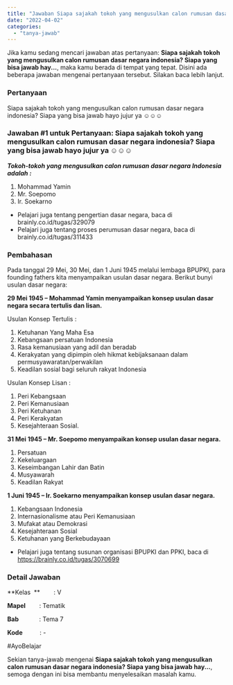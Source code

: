 ```yaml
---
title: "Jawaban Siapa sajakah tokoh yang mengusulkan calon rumusan dasar negara indonesia? Siapa yang bisa jawab hay..."
date: "2022-04-02"
categories: 
  - "tanya-jawab"
---
```


Jika kamu sedang mencari jawaban atas pertanyaan: **Siapa sajakah tokoh yang mengusulkan calon rumusan dasar negara indonesia? Siapa yang bisa jawab hay...**, maka kamu berada di tempat yang tepat. Disini ada beberapa jawaban mengenai pertanyaan tersebut. Silakan baca lebih lanjut.

### Pertanyaan

Siapa sajakah tokoh yang mengusulkan calon rumusan dasar negara indonesia? Siapa yang bisa jawab hayo jujur ya ☺️☺️☺️

### Jawaban #1 untuk Pertanyaan: Siapa sajakah tokoh yang mengusulkan calon rumusan dasar negara indonesia? Siapa yang bisa jawab hayo jujur ya ☺️☺️☺️

_**Tokoh-tokoh yang mengusulkan calon rumusan dasar negara Indonesia adalah :**_ 

1. Mohammad Yamin
2. Mr. Soepomo
3. Ir. Soekarno

- Pelajari juga tentang pengertian dasar negara, baca di brainly.co.id/tugas/329079
- Pelajari juga tentang proses perumusan dasar negara, baca di brainly.co.id/tugas/311433

### Pembahasan

Pada tanggal 29 Mei, 30 Mei, dan 1 Juni 1945 melalui lembaga BPUPKI, para founding fathers kita menyampaikan usulan dasar negara. Berikut bunyi usulan dasar negara:  

**29 Mei 1945 – Mohammad Yamin menyampaikan konsep usulan dasar negara secara tertulis dan lisan.**

Usulan Konsep Tertulis :  

1. Ketuhanan Yang Maha Esa
2. Kebangsaan persatuan Indonesia
3. Rasa kemanusiaan yang adil dan beradab
4. Kerakyatan yang dipimpin oleh hikmat kebijaksanaan dalam permusyawaratan/perwakilan
5. Keadilan sosial bagi seluruh rakyat Indonesia

Usulan Konsep Lisan :  

1. Peri Kebangsaan
2. Peri Kemanusiaan
3. Peri Ketuhanan
4. Peri Kerakyatan
5. Kesejahteraan Sosial.

**31 Mei 1945 – Mr. Soepomo menyampaikan konsep usulan dasar negara.** 

1. Persatuan
2. Kekeluargaan
3. Keseimbangan Lahir dan Batin
4. Musyawarah
5. Keadilan Rakyat

**1 Juni 1945 – Ir. Soekarno menyampaikan konsep usulan dasar negara.**

1. Kebangsaan Indonesia
2. Internasionalisme atau Peri Kemanusiaan
3. Mufakat atau Demokrasi
4. Kesejahteraan Sosial
5. Ketuhanan yang Berkebudayaan

- Pelajari juga tentang susunan organisasi BPUPKI dan PPKI, baca di https://brainly.co.id/tugas/3070699

### Detail Jawaban

**Kelas  **        : V

**Mapel**        : Tematik

**Bab**            : Tema 7

**Kode**          : -

#AyoBelajar

Sekian tanya-jawab mengenai **Siapa sajakah tokoh yang mengusulkan calon rumusan dasar negara indonesia? Siapa yang bisa jawab hay...**, semoga dengan ini bisa membantu menyelesaikan masalah kamu.
